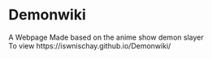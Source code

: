 # Demonwiki
<p>
  A Webpage Made based on the anime show demon slayer <br>
  To view https://iswnischay.github.io/Demonwiki/
</p>
